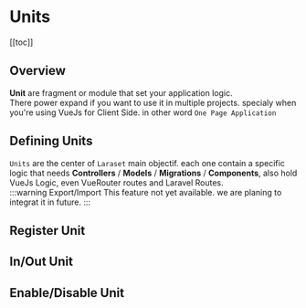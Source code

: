 # Units

[[toc]]


## Overview

**Unit** are fragment or module that set your application logic.<br>
There power expand if you want to use it in multiple projects. specialy when you're using VueJs for Client Side. in other word `One Page Application`

## Defining Units

`Units` are the center of `Laraset` main objectif. each one contain a specific logic that needs **Controllers** / **Models** / **Migrations** / **Components**, also hold VueJs Logic, even VueRouter routes and Laravel Routes.
<br>
:::warning Export/Import
This feature not yet available. we are planing to integrat it in future.
:::
## Register Unit

## In/Out Unit

## Enable/Disable Unit

